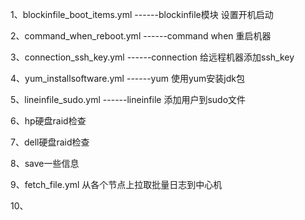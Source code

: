 1、blockinfile_boot_items.yml   ------blockinfile模块 设置开机启动

2、command_when_reboot.yml      ------command when 重启机器

3、connection_ssh_key.yml       ------connection 给远程机器添加ssh_key

4、yum_installsoftware.yml      ------yum 使用yum安装jdk包

5、lineinfile_sudo.yml          ------lineinfile 添加用户到sudo文件

6、hp硬盘raid检查

7、dell硬盘raid检查

8、save一些信息

9、fetch_file.yml 从各个节点上拉取批量日志到中心机

10、
